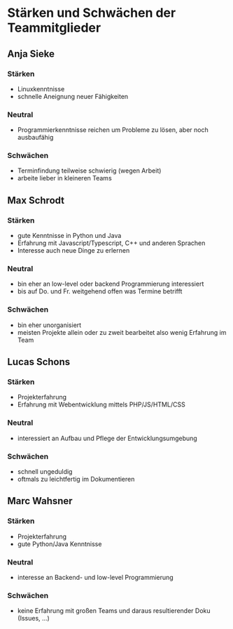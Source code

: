 # Stärken und Schwächen der Teammitglieder

## Anja Sieke
### Stärken
* Linuxkenntnisse 
* schnelle Aneignung neuer Fähigkeiten

### Neutral
* Programmierkenntnisse reichen um Probleme zu lösen, aber noch ausbaufähig

### Schwächen
* Terminfindung teilweise schwierig (wegen Arbeit)
* arbeite lieber in kleineren Teams

## Max Schrodt
### Stärken
* gute Kenntnisse in Python und Java
* Erfahrung mit Javascript/Typescript, C++ und anderen Sprachen
* Interesse auch neue Dinge zu erlernen

### Neutral
* bin eher an low-level oder backend Programmierung interessiert
* bis auf Do. und Fr. weitgehend offen was Termine betrifft

### Schwächen
* bin eher unorganisiert
* meisten Projekte allein oder zu zweit bearbeitet also wenig Erfahrung im Team

## Lucas Schons
### Stärken
* Projekterfahrung
* Erfahrung mit Webentwicklung mittels PHP/JS/HTML/CSS

### Neutral
* interessiert an Aufbau und Pflege der Entwicklungsumgebung

### Schwächen
* schnell ungeduldig
* oftmals zu leichtfertig im Dokumentieren

## Marc Wahsner
### Stärken
* Projekterfahrung
* gute Python/Java Kenntnisse

### Neutral
* interesse an Backend- und low-level Programmierung

### Schwächen
* keine Erfahrung mit großen Teams und daraus resultierender Doku (Issues, ...)
